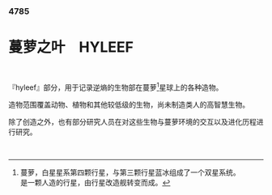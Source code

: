 ### 4785

# 蔓萝之叶 &ensp; HYLEEF

<br/>

『hyleef』部分，用于记录逆熵的生物部在蔓萝[^<sup>1</sup>]星球上的各种造物。

造物范围覆盖动物、植物和其他较低级的生物，尚未制造类人的高智慧生物。

除了创造之外，也有部分研究人员在对这些生物与蔓萝环境的交互以及进化历程进行研究。

<br/>

[^<sup>1</sup>]: 蔓萝，白星星系第四颗行星，与第三颗行星蓝冰组成了一个双星系统。</br>是一颗人造的行星，由行星改造舰转变而成。